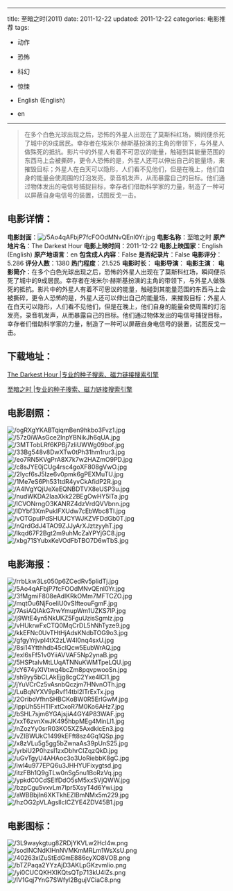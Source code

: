 
---
title: 至暗之时(2011)
date: 2011-12-22
updated: 2011-12-22
categories: 电影推荐
tags:
- 动作
- 恐怖
- 科幻
- 惊悚

- English (English)
- en
---


> 在多个白色光球出现之后，恐怖的外星人出现在了莫斯科红场，瞬间便杀死了城中的9成居民。幸存者在埃米尔·赫斯基扮演的主角的带领下，与外星人做殊死的抵抗。影片中的外星人有着不可思议的能量，触碰到其能量范围的东西马上会被撕碎，更令人恐怖的是，外星人还可以伸出自己的能量场，来摧毁目标；外星人在白天可以隐形，人们看不见他们，但是在晚上，他们自身的能量会使周围的灯泡发亮，录音机发声，从而暴露自己的目标。他们通过物体发出的电信号捕捉目标，幸存者们借助科学家的力量，制造了一种可以屏蔽自身电信号的装置，试图反戈一击。

## **电影详情**：

**电影封面**：<img src="https://image.tmdb.org/t/p/w200/5Ao4qAFbjP7fcFOOdMNvQEnl0Yr.jpg" alt="/5Ao4qAFbjP7fcFOOdMNvQEnl0Yr.jpg" title="/5Ao4qAFbjP7fcFOOdMNvQEnl0Yr.jpg">
**电影名称**：至暗之时
**原产地片名**：The Darkest Hour
**电影上映时间**：2011-12-22
**电影上映国家**：English (English)
**原产地语言**：en
**包含成人内容**：False
**是否纪录片**：False
**电影评分**：5.286
**评分人数**：1380
**热门程度**：21.525
**电影时长**：
**电影导演**：
**电影主演**：
**电影简介**：在多个白色光球出现之后，恐怖的外星人出现在了莫斯科红场，瞬间便杀死了城中的9成居民。幸存者在埃米尔·赫斯基扮演的主角的带领下，与外星人做殊死的抵抗。影片中的外星人有着不可思议的能量，触碰到其能量范围的东西马上会被撕碎，更令人恐怖的是，外星人还可以伸出自己的能量场，来摧毁目标；外星人在白天可以隐形，人们看不见他们，但是在晚上，他们自身的能量会使周围的灯泡发亮，录音机发声，从而暴露自己的目标。他们通过物体发出的电信号捕捉目标，幸存者们借助科学家的力量，制造了一种可以屏蔽自身电信号的装置，试图反戈一击。

## **下载地址**：
[The Darkest Hour |专业的种子搜索、磁力链接搜索引擎](https://movie.amd794.com:2083/?search=The%20Darkest%20Hour&ordering=&mode=match_phrase&page_size=10&page=1)

[至暗之时 |专业的种子搜索、磁力链接搜索引擎](https://movie.amd794.com:2083/?search=%E8%87%B3%E6%9A%97%E4%B9%8B%E6%97%B6&ordering=&mode=match_phrase&page_size=10&page=1)
 

## **电影剧照**：
<img src="https://image.tmdb.org/t/p/original/ogRXgYKABTqiqmBen9hkbo3Fvz1.jpg" alt="/ogRXgYKABTqiqmBen9hkbo3Fvz1.jpg" title="/ogRXgYKABTqiqmBen9hkbo3Fvz1.jpg"><img src="https://image.tmdb.org/t/p/original/57z0iWAsGce2InpYBNikJh6qUA.jpg" alt="/57z0iWAsGce2InpYBNikJh6qUA.jpg" title="/57z0iWAsGce2InpYBNikJh6qUA.jpg"><img src="https://image.tmdb.org/t/p/original/3MTTobLRf6KPBj7zliUWWg09bof.jpg" alt="/3MTTobLRf6KPBj7zliUWWg09bof.jpg" title="/3MTTobLRf6KPBj7zliUWWg09bof.jpg"><img src="https://image.tmdb.org/t/p/original/33Bg548v8DwXTw0tPh31hm1rur3.jpg" alt="/33Bg548v8DwXTw0tPh31hm1rur3.jpg" title="/33Bg548v8DwXTw0tPh31hm1rur3.jpg"><img src="https://image.tmdb.org/t/p/original/eo7RN5KVgPrA8X7k7w2HAZmO9PD.jpg" alt="/eo7RN5KVgPrA8X7k7w2HAZmO9PD.jpg" title="/eo7RN5KVgPrA8X7k7w2HAZmO9PD.jpg"><img src="https://image.tmdb.org/t/p/original/c8sJYE0jCUg4rsc4goXF808gVwO.jpg" alt="/c8sJYE0jCUg4rsc4goXF808gVwO.jpg" title="/c8sJYE0jCUg4rsc4goXF808gVwO.jpg"><img src="https://image.tmdb.org/t/p/original/2Iycf6sJ5Ize6v0pmk6gPEXMuTU.jpg" alt="/2Iycf6sJ5Ize6v0pmk6gPEXMuTU.jpg" title="/2Iycf6sJ5Ize6v0pmk6gPEXMuTU.jpg"><img src="https://image.tmdb.org/t/p/original/1Me7eS6Ph531tdR4yvCkAfidP2R.jpg" alt="/1Me7eS6Ph531tdR4yvCkAfidP2R.jpg" title="/1Me7eS6Ph531tdR4yvCkAfidP2R.jpg"><img src="https://image.tmdb.org/t/p/original/A4lVgYQjUeXeEQNBDTVX8eUSP3u.jpg" alt="/A4lVgYQjUeXeEQNBDTVX8eUSP3u.jpg" title="/A4lVgYQjUeXeEQNBDTVX8eUSP3u.jpg"><img src="https://image.tmdb.org/t/p/original/nudWKDA2IaaXkk22BEgOwHY5lTa.jpg" alt="/nudWKDA2IaaXkk22BEgOwHY5lTa.jpg" title="/nudWKDA2IaaXkk22BEgOwHY5lTa.jpg"><img src="https://image.tmdb.org/t/p/original/lCVONrngO3KANRZ4dzVrdQVVbnn.jpg" alt="/lCVONrngO3KANRZ4dzVrdQVVbnn.jpg" title="/lCVONrngO3KANRZ4dzVrdQVVbnn.jpg"><img src="https://image.tmdb.org/t/p/original/lDYbf3XmPukIFXUdw7cEbWbc8TI.jpg" alt="/lDYbf3XmPukIFXUdw7cEbWbc8TI.jpg" title="/lDYbf3XmPukIFXUdw7cEbWbc8TI.jpg"><img src="https://image.tmdb.org/t/p/original/vOTGpuIPdSHUUCYWJKZVFDdGb0T.jpg" alt="/vOTGpuIPdSHUUCYWJKZVFDdGb0T.jpg" title="/vOTGpuIPdSHUUCYWJKZVFDdGb0T.jpg"><img src="https://image.tmdb.org/t/p/original/nQrdGdJ4TAO9ZJJyArXJztzyyhT.jpg" alt="/nQrdGdJ4TAO9ZJJyArXJztzyyhT.jpg" title="/nQrdGdJ4TAO9ZJJyArXJztzyyhT.jpg"><img src="https://image.tmdb.org/t/p/original/lkqd67F2Bgt2m9uhMcZaYPYjGC8.jpg" alt="/lkqd67F2Bgt2m9uhMcZaYPYjGC8.jpg" title="/lkqd67F2Bgt2m9uhMcZaYPYjGC8.jpg"><img src="https://image.tmdb.org/t/p/original/xbg71SYubxKeVOdFbTBO7D6wTbS.jpg" alt="/xbg71SYubxKeVOdFbTBO7D6wTbS.jpg" title="/xbg71SYubxKeVOdFbTBO7D6wTbS.jpg">

## **电影海报**：
<img src="https://image.tmdb.org/t/p/original/rrbLkw3Ls050p6ZCedRv5plidTj.jpg" alt="/rrbLkw3Ls050p6ZCedRv5plidTj.jpg" title="/rrbLkw3Ls050p6ZCedRv5plidTj.jpg"><img src="https://image.tmdb.org/t/p/original/5Ao4qAFbjP7fcFOOdMNvQEnl0Yr.jpg" alt="/5Ao4qAFbjP7fcFOOdMNvQEnl0Yr.jpg" title="/5Ao4qAFbjP7fcFOOdMNvQEnl0Yr.jpg"><img src="https://image.tmdb.org/t/p/original/3fMgmiF808eAdlKRkOMm7MFTCZO.jpg" alt="/3fMgmiF808eAdlKRkOMm7MFTCZO.jpg" title="/3fMgmiF808eAdlKRkOMm7MFTCZO.jpg"><img src="https://image.tmdb.org/t/p/original/mqtOu6NjFoeliU0vSIfteouFgmF.jpg" alt="/mqtOu6NjFoeliU0vSIfteouFgmF.jpg" title="/mqtOu6NjFoeliU0vSIfteouFgmF.jpg"><img src="https://image.tmdb.org/t/p/original/7AsiAQIAkG7rwYmupWm1UZKS7lP.jpg" alt="/7AsiAQIAkG7rwYmupWm1UZKS7lP.jpg" title="/7AsiAQIAkG7rwYmupWm1UZKS7lP.jpg"><img src="https://image.tmdb.org/t/p/original/j9WtE4yn5NkUKZ5FguUzisSgmlz.jpg" alt="/j9WtE4yn5NkUKZ5FguUzisSgmlz.jpg" title="/j9WtE4yn5NkUKZ5FguUzisSgmlz.jpg"><img src="https://image.tmdb.org/t/p/original/vHUkrwFxCTQ0MqCrDL5hNhTyze9.jpg" alt="/vHUkrwFxCTQ0MqCrDL5hNhTyze9.jpg" title="/vHUkrwFxCTQ0MqCrDL5hNhTyze9.jpg"><img src="https://image.tmdb.org/t/p/original/kkEFNc0UvTHtHjAdsKNdbTOG9o3.jpg" alt="/kkEFNc0UvTHtHjAdsKNdbTOG9o3.jpg" title="/kkEFNc0UvTHtHjAdsKNdbTOG9o3.jpg"><img src="https://image.tmdb.org/t/p/original/gfgyYrjvpI4tX2zLW4l0nq4sxU.jpg" alt="/gfgyYrjvpI4tX2zLW4l0nq4sxU.jpg" title="/gfgyYrjvpI4tX2zLW4l0nq4sxU.jpg"><img src="https://image.tmdb.org/t/p/original/8si14Ytthhdb45cIQcw5EubWrAQ.jpg" alt="/8si14Ytthhdb45cIQcw5EubWrAQ.jpg" title="/8si14Ytthhdb45cIQcw5EubWrAQ.jpg"><img src="https://image.tmdb.org/t/p/original/exl6sFf51v0YiiAVVAF5Np2ynaB.jpg" alt="/exl6sFf51v0YiiAVVAF5Np2ynaB.jpg" title="/exl6sFf51v0YiiAVVAF5Np2ynaB.jpg"><img src="https://image.tmdb.org/t/p/original/5HSPtalvMtLUqATNNuKWMTpeLQU.jpg" alt="/5HSPtalvMtLUqATNNuKWMTpeLQU.jpg" title="/5HSPtalvMtLUqATNNuKWMTpeLQU.jpg"><img src="https://image.tmdb.org/t/p/original/cY674yXIVtwq4bcZm8pqvpwooSn.jpg" alt="/cY674yXIVtwq4bcZm8pqvpwooSn.jpg" title="/cY674yXIVtwq4bcZm8pqvpwooSn.jpg"><img src="https://image.tmdb.org/t/p/original/sh9yy5bCLAkEjg8cgC2Yxe4lCl1.jpg" alt="/sh9yy5bCLAkEjg8cgC2Yxe4lCl1.jpg" title="/sh9yy5bCLAkEjg8cgC2Yxe4lCl1.jpg"><img src="https://image.tmdb.org/t/p/original/jYuVCrCz5vAsnbQczjm7HNvnOTh.jpg" alt="/jYuVCrCz5vAsnbQczjm7HNvnOTh.jpg" title="/jYuVCrCz5vAsnbQczjm7HNvnOTh.jpg"><img src="https://image.tmdb.org/t/p/original/LuBqNYXV9pRvf14tbl2lTrExTx.jpg" alt="/LuBqNYXV9pRvf14tbl2lTrExTx.jpg" title="/LuBqNYXV9pRvf14tbl2lTrExTx.jpg"><img src="https://image.tmdb.org/t/p/original/2OriboVfhnSHBCKoBW0R5ErIGwM.jpg" alt="/2OriboVfhnSHBCKoBW0R5ErIGwM.jpg" title="/2OriboVfhnSHBCKoBW0R5ErIGwM.jpg"><img src="https://image.tmdb.org/t/p/original/ippUh55HTIFxtCxoR7M0Ko6AHz7.jpg" alt="/ippUh55HTIFxtCxoR7M0Ko6AHz7.jpg" title="/ippUh55HTIFxtCxoR7M0Ko6AHz7.jpg"><img src="https://image.tmdb.org/t/p/original/bSHL7sjm6YGAjsjiA4GY4P83WAF.jpg" alt="/bSHL7sjm6YGAjsjiA4GY4P83WAF.jpg" title="/bSHL7sjm6YGAjsjiA4GY4P83WAF.jpg"><img src="https://image.tmdb.org/t/p/original/xxT6zvnXwJK495hbpMEg4MinLl1.jpg" alt="/xxT6zvnXwJK495hbpMEg4MinLl1.jpg" title="/xxT6zvnXwJK495hbpMEg4MinLl1.jpg"><img src="https://image.tmdb.org/t/p/original/nZozYy0srR03KO5XZ5AxdklcEn3.jpg" alt="/nZozYy0srR03KO5XZ5AxdklcEn3.jpg" title="/nZozYy0srR03KO5XZ5AxdklcEn3.jpg"><img src="https://image.tmdb.org/t/p/original/vZIBWUkC1499kEFft8sz4Gq1QSp.jpg" alt="/vZIBWUkC1499kEFft8sz4Gq1QSp.jpg" title="/vZIBWUkC1499kEFft8sz4Gq1QSp.jpg"><img src="https://image.tmdb.org/t/p/original/x8zVLu5g5gg5bZwnaAs39pUnS25.jpg" alt="/x8zVLu5g5gg5bZwnaAs39pUnS25.jpg" title="/x8zVLu5g5gg5bZwnaAs39pUnS25.jpg"><img src="https://image.tmdb.org/t/p/original/yrbiU2P0hzsI1zxDbhrCIZqzQkD.jpg" alt="/yrbiU2P0hzsI1zxDbhrCIZqzQkD.jpg" title="/yrbiU2P0hzsI1zxDbhrCIZqzQkD.jpg"><img src="https://image.tmdb.org/t/p/original/uGvTgyU4AHAoc3o3UoRiebbK8gC.jpg" alt="/uGvTgyU4AHAoc3o3UoRiebbK8gC.jpg" title="/uGvTgyU4AHAoc3o3UoRiebbK8gC.jpg"><img src="https://image.tmdb.org/t/p/original/iwl4u977EPQ6u3JHHYUFixygtsd.jpg" alt="/iwl4u977EPQ6u3JHHYUFixygtsd.jpg" title="/iwl4u977EPQ6u3JHHYUFixygtsd.jpg"><img src="https://image.tmdb.org/t/p/original/itzFBh1Q9gTLw0nSg5nu1BoRzVq.jpg" alt="/itzFBh1Q9gTLw0nSg5nu1BoRzVq.jpg" title="/itzFBh1Q9gTLw0nSg5nu1BoRzVq.jpg"><img src="https://image.tmdb.org/t/p/original/ypkdC0CdSElfDdO5sM5xxSVjQWW.jpg" alt="/ypkdC0CdSElfDdO5sM5xxSVjQWW.jpg" title="/ypkdC0CdSElfDdO5sM5xxSVjQWW.jpg"><img src="https://image.tmdb.org/t/p/original/bzpCgu5vxvLm7Ipr5XsyT4d6Ywi.jpg" alt="/bzpCgu5vxvLm7Ipr5XsyT4d6Ywi.jpg" title="/bzpCgu5vxvLm7Ipr5XsyT4d6Ywi.jpg"><img src="https://image.tmdb.org/t/p/original/aWBBbjIn6XKTkhEZlBmNMx5m229.jpg" alt="/aWBBbjIn6XKTkhEZlBmNMx5m229.jpg" title="/aWBBbjIn6XKTkhEZlBmNMx5m229.jpg"><img src="https://image.tmdb.org/t/p/original/hzOG2pVLAgsIlcICZYE4ZDV45B1.jpg" alt="/hzOG2pVLAgsIlcICZYE4ZDV45B1.jpg" title="/hzOG2pVLAgsIlcICZYE4ZDV45B1.jpg">

## **电影图标**：
<img src="https://image.tmdb.org/t/p/original/3L9waykgtug8ZRDjYKVLw2Hcl4w.png" alt="/3L9waykgtug8ZRDjYKVLw2Hcl4w.png" title="/3L9waykgtug8ZRDjYKVLw2Hcl4w.png"><img src="https://image.tmdb.org/t/p/original/sodlNCNdKIHnNVMKmMRLm1WsXsU.png" alt="/sodlNCNdKIHnNVMKmMRLm1WsXsU.png" title="/sodlNCNdKIHnNVMKmMRLm1WsXsU.png"><img src="https://image.tmdb.org/t/p/original/40263xlZuStEdGmE886cyXO8VOB.png" alt="/40263xlZuStEdGmE886cyXO8VOB.png" title="/40263xlZuStEdGmE886cyXO8VOB.png"><img src="https://image.tmdb.org/t/p/original/bTZPaqa2YYzAjD3AKLpGKzvmIio.png" alt="/bTZPaqa2YYzAjD3AKLpGKzvmIio.png" title="/bTZPaqa2YYzAjD3AKLpGKzvmIio.png"><img src="https://image.tmdb.org/t/p/original/yi0CUCQKHXIKQtsQTp713kU4lZs.png" alt="/yi0CUCQKHXIKQtsQTp713kU4lZs.png" title="/yi0CUCQKHXIKQtsQTp713kU4lZs.png"><img src="https://image.tmdb.org/t/p/original/lV1Gqj7YnG7SWfyl2BgujVCiaC8.png" alt="/lV1Gqj7YnG7SWfyl2BgujVCiaC8.png" title="/lV1Gqj7YnG7SWfyl2BgujVCiaC8.png">

